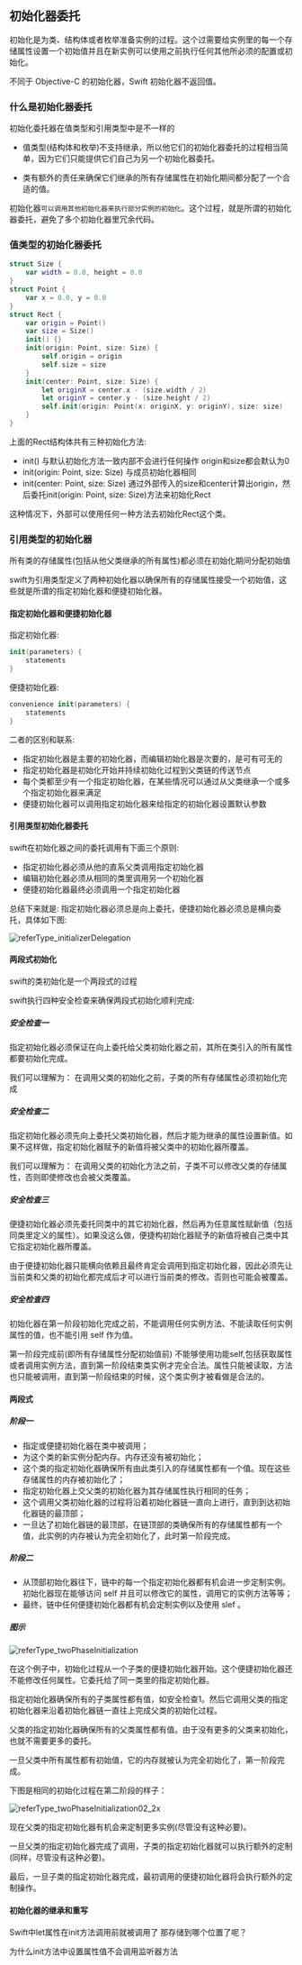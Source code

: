 ## 初始化器委托

初始化是为类、结构体或者枚举准备实例的过程。这个过需要给实例里的每一个存储属性设置一个初始值并且在新实例可以使用之前执行任何其他所必须的配置或初始化。

不同于 Objective-C 的初始化器，Swift 初始化器不返回值。

### 什么是初始化器委托

初始化委托器在值类型和引用类型中是不一样的

- 值类型(结构体和枚举)不支持继承，所以他它们的初始化器委托的过程相当简单，因为它们只能提供它们自己为另一个初始化器委托。

- 类有额外的责任来确保它们继承的所有存储属性在初始化期间都分配了一个合适的值。

初始化器`可以调用其他初始化器来执行部分实例的初始化`。这个过程，就是所谓的初始化器委托，避免了多个初始化器里冗余代码。

### 值类型的初始化器委托

```swift
struct Size {
    var width = 0.0, height = 0.0
}
struct Point {
    var x = 0.0, y = 0.0
}
struct Rect {
    var origin = Point()
    var size = Size()
    init() {}
    init(origin: Point, size: Size) {
        self.origin = origin
        self.size = size
    }
    init(center: Point, size: Size) {
        let originX = center.x - (size.width / 2)
        let originY = center.y - (size.height / 2)
        self.init(origin: Point(x: originX, y: originY), size: size)
    }
}
```
上面的Rect结构体共有三种初始化方法:

- init() 与默认初始化方法一致内部不会进行任何操作 origin和size都会默认为0
- init(origin: Point, size: Size) 与成员初始化器相同
- init(center: Point, size: Size) 通过外部传入的size和center计算出origin，然后委托init(origin: Point, size: Size)方法来初始化Rect

这种情况下，外部可以使用任何一种方法去初始化Rect这个类。

### 引用类型的初始化器

所有类的存储属性(包括从他父类继承的所有属性)都必须在初始化期间分配初始值

swift为引用类型定义了两种初始化器以确保所有的存储属性接受一个初始值，这些就是所谓的指定初始化器和便捷初始化器。

#### 指定初始化器和便捷初始化器

指定初始化器:

```swift
init(parameters) {
    statements
}
```

便捷初始化器:

```swift
convenience init(parameters) {
    statements
}
```

二者的区别和联系:

- 指定初始化器是主要的初始化器，而编辑初始化器是次要的，是可有可无的
- 指定初始化器是初始化开始并持续初始化过程到父类链的传送节点
- 每个类都至少有一个指定初始化器，在某些情况可以通过从父类继承一个或多个指定初始化器来满足
- 便捷初始化器可以调用指定初始化器来给指定的初始化器设置默认参数


#### 引用类型初始化器委托

swift在初始化器之间的委托调用有下面三个原则:

- 指定初始化器必须从他的直系父类调用指定初始化器
- 编辑初始化器必须从相同的类里调用另一个初始化器
- 便捷初始化器最终必须调用一个指定初始化器

总结下来就是: 指定初始化器必须总是向上委托，便捷初始化器必须总是横向委托，具体如下图:

![referType_initializerDelegation]()

#### 两段式初始化

swift的类初始化是一个两段式的过程

swift执行四种安全检查来确保两段式初始化顺利完成:

##### 安全检查一

指定初始化器必须保证在向上委托给父类初始化器之前，其所在类引入的所有属性都要初始化完成。

我们可以理解为： 在调用父类的初始化之前，子类的所有存储属性必须初始化完成

##### 安全检查二

指定初始化器必须先向上委托父类初始化器，然后才能为继承的属性设置新值。如果不这样做，指定初始化器赋予的新值将被父类中的初始化器所覆盖。

我们可以理解为： 在调用父类的初始化方法之前，子类不可以修改父类的存储属性，否则即使修改也会被父类覆盖。

##### 安全检查三

便捷初始化器必须先委托同类中的其它初始化器，然后再为任意属性赋新值（包括同类里定义的属性）。如果没这么做，便捷构初始化器赋予的新值将被自己类中其它指定初始化器所覆盖。

由于便捷初始化器只能横向依赖且最终肯定会调用到指定初始化器，因此必须先让当前类和父类的初始化都完成后才可以进行当前类的修改。否则也可能会被覆盖。

##### 安全检查四

初始化器在第一阶段初始化完成之前，不能调用任何实例方法、不能读取任何实例属性的值，也不能引用 self 作为值。

第一阶段完成前(即所有存储属性分配初始值前) 不能够使用功能self,包括获取属性或者调用实例方法，直到第一阶段结束类实例才完全合法。属性只能被读取，方法也只能被调用，直到第一阶段结束的时候，这个类实例才被看做是合法的。

#### 两段式

##### 阶段一

* 指定或便捷初始化器在类中被调用；
* 为这个类的新实例分配内存。内存还没有被初始化；
* 这个类的指定初始化器确保所有由此类引入的存储属性都有一个值。现在这些存储属性的内存被初始化了；
* 指定初始化器上交父类的初始化器为其存储属性执行相同的任务；
* 这个调用父类初始化器的过程将沿着初始化器链一直向上进行，直到到达初始化器链的最顶部；
* 一旦达了初始化器链的最顶部，在链顶部的类确保所有的存储属性都有一个值，此实例的内存被认为完全初始化了，此时第一阶段完成。

##### 阶段二

* 从顶部初始化器往下，链中的每一个指定初始化器都有机会进一步定制实例。初始化器现在能够访问 self 并且可以修改它的属性，调用它的实例方法等等；
* 最终，链中任何便捷初始化器都有机会定制实例以及使用 slef 。

##### 图示

![referType_twoPhaseInitialization]()

在这个例子中，初始化过程从一个子类的便捷初始化器开始。这个便捷初始化器还不能修改任何属性。它委托给了同一类里的指定初始化器。

指定初始化器确保所有的子类属性都有值，如安全检查1。然后它调用父类的指定初始化器来沿着初始化器链一直往上完成父类的初始化过程。

父类的指定初始化器确保所有的父类属性都有值。由于没有更多的父类来初始化，也就不需要更多的委托。

一旦父类中所有属性都有初始值，它的内存就被认为完全初始化了，第一阶段完成。

下图是相同的初始化过程在第二阶段的样子：

![referType_twoPhaseInitialization02_2x]()

现在父类的指定初始化器有机会来定制更多实例(尽管没有这种必要)。

一旦父类的指定初始化器完成了调用，子类的指定初始化器就可以执行额外的定制(同样，尽管没有这种必要)。

最后，一旦子类的指定初始化器完成，最初调用的便捷初始化器将会执行额外的定制操作。

#### 初始化器的继承和重写


Swift中let属性在init方法调用前就被调用了 那存储到哪个位置了呢？

为什么init方法中设置属性值不会调用监听器方法



